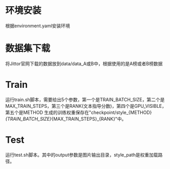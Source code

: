 # 环境安装
根据environment.yaml安装环境

# 数据集下载
将Jittor官网下载的数据放到data/data_A或B中，根据使用的是A榜或者B榜数据

# Train
运行train.sh脚本，需要给出5个参数，第一个是TRAIN_BATCH_SIZE，第二个是MAX_TRAIN_STEPS，第三个是RANK(文本指导分数)，第四个是GPU_VISIBLE，第五个是METHOD
生成的训练权重保存在"checkpoint/style_{METHOD}_{TRAIN_BATCH_SIZE}_{MAX_TRAIN_STEPS}_{RANK}"中。

# Test
运行test.sh脚本。其中的output参数是图片输出目录，style_path是权重加载路径。
